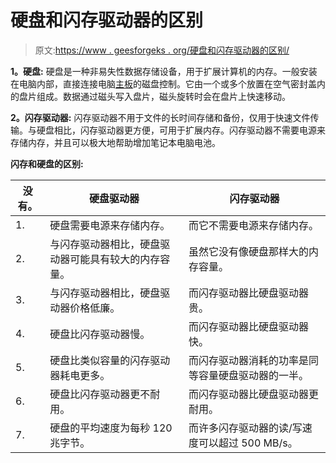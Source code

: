 # 硬盘和闪存驱动器的区别

> 原文:[https://www . geesforgeks . org/硬盘和闪存驱动器的区别/](https://www.geeksforgeeks.org/difference-between-hard-drives-and-flash-drives/)

**1。硬盘:**
硬盘是一种非易失性数据存储设备，用于扩展计算机的内存。一般安装在电脑内部，直接连接电脑[主板](https://www.geeksforgeeks.org/what-is-a-motherboard/)的磁盘控制。它由一个或多个放置在空气密封盖内的盘片组成。数据通过磁头写入盘片，磁头旋转时会在盘片上快速移动。

**2。闪存驱动器:**
闪存驱动器不用于文件的长时间存储和备份，仅用于快速文件传输。与硬盘相比，闪存驱动器更方便，可用于扩展内存。闪存驱动器不需要电源来存储内存，并且可以极大地帮助增加笔记本电脑电池。

**闪存和硬盘的区别:**

<center>

| 没有。 | 硬盘驱动器 | 闪存驱动器 |
| --- | --- | --- |
| 1. | 硬盘需要电源来存储内存。 | 而它不需要电源来存储内存。 |
| 2. | 与闪存驱动器相比，硬盘驱动器可能具有较大的内存容量。 | 虽然它没有像硬盘那样大的内存容量。 |
| 3. | 与闪存驱动器相比，硬盘驱动器价格低廉。 | 而闪存驱动器比硬盘驱动器贵。 |
| 4. | 硬盘比闪存驱动器慢。 | 而闪存驱动器比硬盘驱动器快。 |
| 5. | 硬盘比类似容量的闪存驱动器耗电更多。 | 而闪存驱动器消耗的功率是同等容量硬盘驱动器的一半。 |
| 6. | 硬盘比闪存驱动器更不耐用。 | 而闪存驱动器比硬盘驱动器更耐用。 |
| 7. | 硬盘的平均速度为每秒 120 兆字节。 | 而许多闪存驱动器的读/写速度可以超过 500 MB/s。 |

</center>